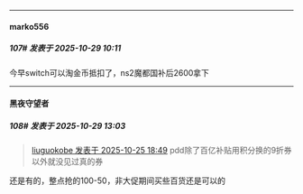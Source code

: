 ﻿
*****

####  marko556  
##### 107#       发表于 2025-10-29 10:11

今早switch可以淘金币抵扣了，ns2魔都国补后2600拿下


*****

####  黑夜守望者  
##### 108#       发表于 2025-10-29 13:03

<blockquote><a href="httphttps://stage1st.com/2b/forum.php?mod=redirect&amp;goto=findpost&amp;pid=68625090&amp;ptid=2265003" target="_blank">liuguokobe 发表于 2025-10-25 18:49</a>
pdd除了百亿补贴用积分换的9折券以外就没见过真的券</blockquote>
还是有的，整点抢的100-50，非大促期间买些百货还是可以的

